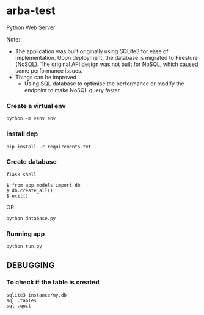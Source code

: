 # arba-test

Python Web Server

Note:
- The application was built originally using SQLite3 for ease of implementation.
Upon deployment, the database is migrated to Firestore (NoSQL). The original API design was not built for NoSQL, which caused some performance issues.
- Things can be improved
  - Using SQL database to optimise the performance or modify the endpoint to make NoSQL query faster

### Create a virtual env

```
python -m venv env
```

### Install dep

```
pip install -r requirements.txt
```

### Create database

```
flask shell

$ from app.models import db
$ db.create_all()
$ exit()
```

OR

```
python database.py
```

### Running app

```
python run.py

```

## DEBUGGING

### To check if the table is created

```
sqlite3 instance/my.db
sql .tables
sql .quit
```

